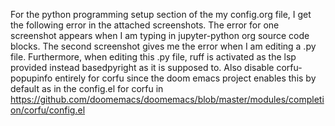 For the python programming setup section of the my config.org file, I get the following error in the attached screenshots. The error for one screenshot appears when I am typing in jupyter-python org source code blocks. The second screenshot gives me the error when I am editing a .py file. Furthermore, when editing this .py file, ruff is activated as the lsp provided instead basedpyright as it is supposed to. Also disable corfu-popupinfo entirely for corfu since the doom emacs project enables this by default as in the config.el for corfu in https://github.com/doomemacs/doomemacs/blob/master/modules/completion/corfu/config.el
